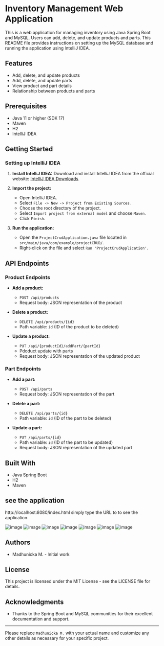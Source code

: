 # Inventory Management Web Application

This is a web application for managing inventory using Java Spring Boot and MySQL. Users can add, delete, and update products and parts. This README file provides instructions on setting up the MySQL database and running the application using IntelliJ IDEA.

## Features
- Add, delete, and update products
- Add, delete, and update parts
- View product and part details
- Relationship between products and parts

## Prerequisites
- Java 11 or higher (SDK 17)
- Maven
- H2
- IntelliJ IDEA

## Getting Started

### Setting up IntelliJ IDEA

1. **Install IntelliJ IDEA:**
   Download and install IntelliJ IDEA from the official website: [IntelliJ IDEA Downloads](https://www.jetbrains.com/idea/download/).

2. **Import the project:**
   - Open IntelliJ IDEA.
   - Select `File -> New -> Project from Existing Sources`.
   - Choose the root directory of the project.
   - Select `Import project from external model` and choose `Maven`.
   - Click `Finish`.


3. **Run the application:**
   - Open the `ProjectCrudApplication.java` file located in `src/main/java/com/example/projectCRUD/`.
   - Right-click on the file and select `Run 'ProjectCrudApplication'`.

## API Endpoints

### Product Endpoints

- **Add a product:**
  - `POST /api/products`
  - Request body: JSON representation of the product

- **Delete a product:**
  - `DELETE /api/products/{id}`
  - Path variable: `id` (ID of the product to be deleted)

- **Update a product:**
  - `PUT /api/{productId}/addPart/{partId}`
  - Pdoduct update with parts 
  - Request body: JSON representation of the updated product

### Part Endpoints

- **Add a part:**
  - `POST /api/parts`
  - Request body: JSON representation of the part

- **Delete a part:**
  - `DELETE /api/parts/{id}`
  - Path variable: `id` (ID of the part to be deleted)

- **Update a part:**
  - `PUT /api/parts/{id}`
  - Path variable: `id` (ID of the part to be updated)
  - Request body: JSON representation of the updated part

## Built With
- Java Spring Boot
- H2
- Maven


## see the application
http://localhost:8080/index.html
simply type the URL to to see the application

![image](https://github.com/Madhunicka/Inventory_management_Mysql_SoringBoot_Java/assets/77634975/413c5a96-71d2-4244-8b5f-a61651664027)
![image](https://github.com/Madhunicka/Inventory_management_Mysql_SoringBoot_Java/assets/77634975/b7fae20c-a540-4572-8463-ec1b2af4b9d0)
![image](https://github.com/Madhunicka/Inventory_management_Mysql_SoringBoot_Java/assets/77634975/d7b9e6a3-ea77-4e22-a16f-dcb76be5ed03)
![image](https://github.com/Madhunicka/Inventory_management_Mysql_SoringBoot_Java/assets/77634975/3f59860e-769d-43ab-870b-d31288bd224f)
![image](https://github.com/Madhunicka/Inventory_management_Mysql_SoringBoot_Java/assets/77634975/04505922-96ab-46e8-a243-3aa0440b55ec)
![image](https://github.com/Madhunicka/Inventory_management_Mysql_SoringBoot_Java/assets/77634975/74df4977-7f0c-463d-9553-d3ef4956ae9d)
![image](https://github.com/Madhunicka/Inventory_management_Mysql_SoringBoot_Java/assets/77634975/db57a43f-0344-48aa-b9e4-79dca214f90c)


## Authors
- Madhunicka M. - Initial work

## License
This project is licensed under the MIT License - see the LICENSE file for details.

## Acknowledgments
- Thanks to the Spring Boot and MySQL communities for their excellent documentation and support.

---

Please replace `Madhunicka M.` with your actual name and customize any other details as necessary for your specific project.
